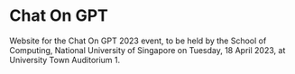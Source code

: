 # Chat On GPT 

Website for the Chat On GPT 2023 event, to be held by the School of Computing, National University of Singapore on Tuesday, 18 April 2023, at University Town Auditorium 1.
